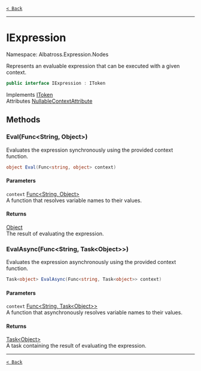 [`< Back`](../../../)

---

# IExpression

Namespace: Albatross.Expression.Nodes

Represents an evaluable expression that can be executed with a given context.

```csharp
public interface IExpression : IToken
```

Implements [IToken](./albatross/expression/nodes/itoken)<br>
Attributes [NullableContextAttribute](https://docs.microsoft.com/en-us/dotnet/api/system.runtime.compilerservices.nullablecontextattribute)

## Methods

### **Eval(Func&lt;String, Object&gt;)**

Evaluates the expression synchronously using the provided context function.

```csharp
object Eval(Func<string, object> context)
```

#### Parameters

`context` [Func&lt;String, Object&gt;](https://docs.microsoft.com/en-us/dotnet/api/system.func-2)<br>
A function that resolves variable names to their values.

#### Returns

[Object](https://docs.microsoft.com/en-us/dotnet/api/system.object)<br>
The result of evaluating the expression.

### **EvalAsync(Func&lt;String, Task&lt;Object&gt;&gt;)**

Evaluates the expression asynchronously using the provided context function.

```csharp
Task<object> EvalAsync(Func<string, Task<object>> context)
```

#### Parameters

`context` [Func&lt;String, Task&lt;Object&gt;&gt;](https://docs.microsoft.com/en-us/dotnet/api/system.func-2)<br>
A function that asynchronously resolves variable names to their values.

#### Returns

[Task&lt;Object&gt;](https://docs.microsoft.com/en-us/dotnet/api/system.threading.tasks.task-1)<br>
A task containing the result of evaluating the expression.

---

[`< Back`](../../../)
